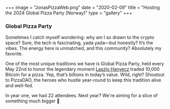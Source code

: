 +++
image = "JonasPizzaWeb.png"
date = "2020-02-09"
title = "Hosting the 2024 Global Pizza Party (Norway)"
type = "gallery"
+++

### Global Pizza Party 

Sometimes I catch myself wondering: why am I so drawn to the crypto space? Sure, the tech is fascinating, yada yada—but honestly? It’s the vibes. The energy here is unmatched, and this community? Absolutely my favorite.  

One of the most unique traditions we have is Global Pizza Party, held every May 22nd to honor the legendary moment [Laszlo Hanyecz](https://www.coindesk.com/markets/2020/05/22/10-years-after-laszlo-hanyecz-bought-pizza-with-10k-bitcoin-he-has-no-regrets/) traded 10,000 Bitcoin for a pizza. Yep, that’s billions in today’s value. Wild, right? Shoutout to PizzaDAO, the heroes who hustle year-round to keep this tradition alive and well-fed.

In year one, we had 22 attendees. Next year? We're aiming for a slice of something much bigger 🍕